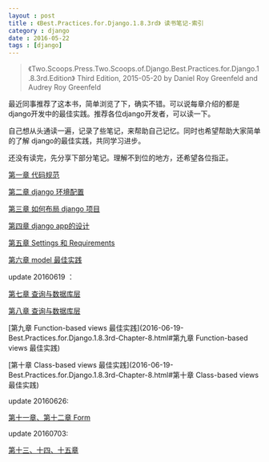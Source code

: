 ```yaml
---
layout : post
title : 《Best.Practices.for.Django.1.8.3rd》 读书笔记-索引
category : django
date : 2016-05-22 
tags : [django]
---
```


>《Two.Scoops.Press.Two.Scoops.of.Django.Best.Practices.for.Django.1.8.3rd.Edition》
>Third Edition, 2015-05-20
>by Daniel Roy Greenfeld and Audrey Roy Greenfeld

最近同事推荐了这本书，简单浏览了下，确实不错。可以说每章介绍的都是django开发中的最佳实践。推荐各位django开发者，可以读一下。

自己想从头通读一遍，记录了些笔记，来帮助自己记忆。同时也希望帮助大家简单的了解 django的最佳实践，共同学习进步。

还没有读完，先分享下部分笔记。理解不到位的地方，还希望各位指正。


[第一章 代码规范](2016-05-22-Best.Practices.for.Django.1.8.3rd-Chapter-1.html)

[第二章  django 环境配置](2016-05-22-Best.Practices.for.Django.1.8.3rd-Chapter-2.html)

[第三章 如何布局 django 项目](2016-05-22-Best.Practices.for.Django.1.8.3rd-Chapter-3.html)

[第四章 django app的设计](2016-05-22-Best.Practices.for.Django.1.8.3rd-Chapter-4.html)

[第五章 Settings 和 Requirements](2016-05-22-Best.Practices.for.Django.1.8.3rd-Chapter-5.html)

[第六章 model 最佳实践](2016-05-22-Best.Practices.for.Django.1.8.3rd-Chapter-6.html)

update 20160619 ：

[第七章 查询与数据库层](2016-06-19-Best.Practices.for.Django.1.8.3rd-Chapter-7.html)

[第八章 查询与数据库层](2016-06-19-Best.Practices.for.Django.1.8.3rd-Chapter-7.html)

[第九章 Function-based views 最佳实践](2016-06-19-Best.Practices.for.Django.1.8.3rd-Chapter-8.html#第九章 Function-based views 最佳实践)

[第十章 Class-based views 最佳实践](2016-06-19-Best.Practices.for.Django.1.8.3rd-Chapter-8.html#第十章 Class-based views 最佳实践)

update 20160626:

[第十一章、第十二章 Form ](2016-06-26-Best.Practices.for.Django.1.8.3rd-Chapter-9.html)

update 20160703:

[第十三、十四、十五章](2016-07-02-Best.Practices.for.Django.1.8.3rd-Chapter-10.html)